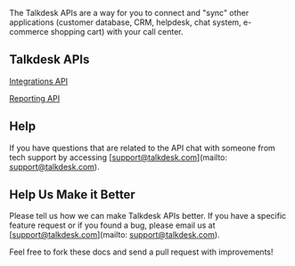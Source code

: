 The Talkdesk APIs are a way for you to connect and "sync" other applications (customer database, CRM, helpdesk, chat system, e-commerce shopping cart) with your call center.

## Talkdesk APIs

[Integrations API](https://github.com/Talkdesk/api/tree/master/integrations)

[Reporting API](/reporting-api)

## Help

If you have questions that are related to the API chat with someone from tech support by accessing [support@talkdesk.com](mailto: support@talkdesk.com).

## Help Us Make it Better

Please tell us how we can make Talkdesk APIs better. If you have a specific feature request or if you found a bug, please email us at [support@talkdesk.com](mailto: support@talkdesk.com).

Feel free to fork these docs and send a pull request with improvements!
